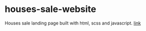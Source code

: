 # houses-sale-website
Houses sale landing page built with html, scss and javascript.
[link](https://prmkvlad.github.io/houses-sale-website/)
